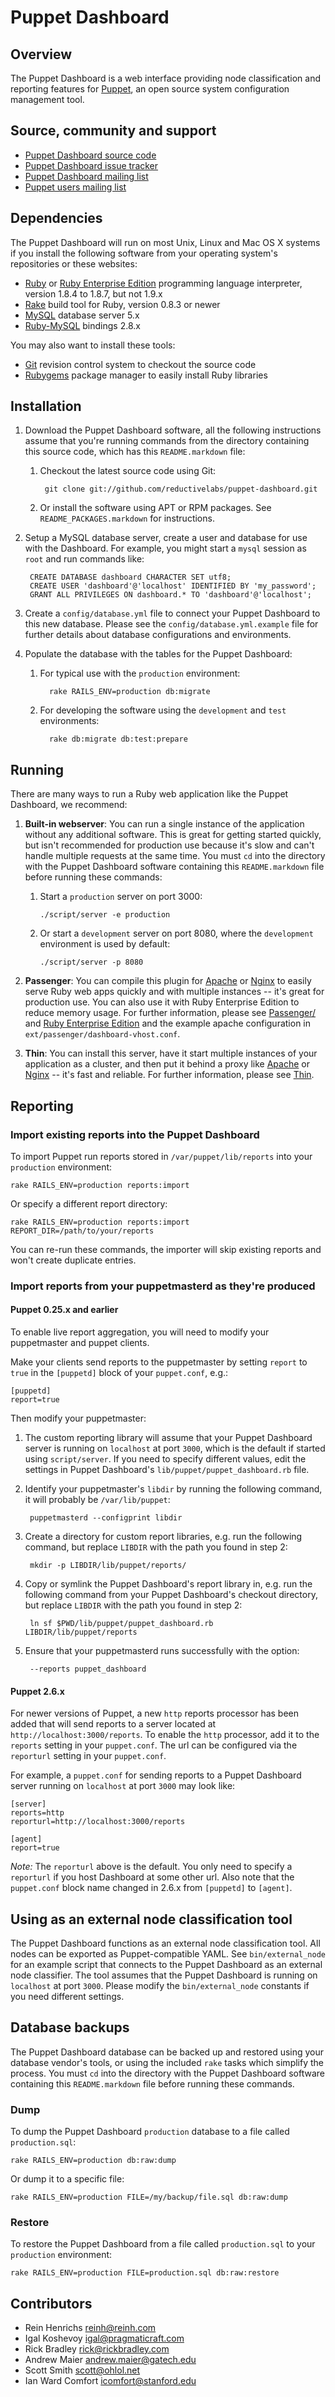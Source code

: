 Puppet Dashboard
================

Overview
--------

The Puppet Dashboard is a web interface providing node classification and
reporting features for [Puppet](http://www.puppetlabs.com/), an open source
system configuration management tool.

Source, community and support
-----------------------------

* [Puppet Dashboard source code](http://github.com/reductivelabs/puppet-dashboard)
* [Puppet Dashboard issue tracker](http://projects.puppetlabs.com/projects/dashboard)
* [Puppet Dashboard mailing list](http://groups.google.com/group/puppet-dashboard)
* [Puppet users mailing list](http://groups.google.com/group/puppet-users)

Dependencies
------------

The Puppet Dashboard will run on most Unix, Linux and Mac OS X systems if you
install the following software from your operating system's repositories or
these websites:

* [Ruby](http://www.ruby-lang.org/en/downloads/) or [Ruby Enterprise
  Edition](http://www.rubyenterpriseedition.com/download.html) programming
  language interpreter, version 1.8.4 to 1.8.7, but not 1.9.x
* [Rake](http://github.com/jimweirich/rake) build tool for Ruby, version 0.8.3
  or newer
* [MySQL](http://www.mysql.com/downloads/mysql/) database server 5.x
* [Ruby-MySQL](http://rubygems.org/gems/mysql) bindings 2.8.x

You may also want to install these tools:

* [Git](http://git-scm.com/) revision control system to checkout the source code
* [Rubygems](http://rubygems.org/) package manager to easily install Ruby libraries

Installation
------------

1. Download the Puppet Dashboard software, all the following instructions
    assume that you're running commands from the directory containing this source
    code, which has this `README.markdown` file:

    1. Checkout the latest source code using Git:

            git clone git://github.com/reductivelabs/puppet-dashboard.git

    2. Or install the software using APT or RPM packages. See
       `README_PACKAGES.markdown` for instructions.

2. Setup a MySQL database server, create a user and database for use with the
   Dashboard. For example, you might start a `mysql` session as `root` and run
   commands like:

        CREATE DATABASE dashboard CHARACTER SET utf8;
        CREATE USER 'dashboard'@'localhost' IDENTIFIED BY 'my_password';
        GRANT ALL PRIVILEGES ON dashboard.* TO 'dashboard'@'localhost';

3. Create a `config/database.yml` file to connect your Puppet Dashboard to this
   new database. Please see the `config/database.yml.example` file for further
   details about database configurations and environments.

4. Populate the database with the tables for the Puppet Dashboard:

    1. For typical use with the `production` environment:

             rake RAILS_ENV=production db:migrate

    2. For developing the software using the `development` and `test`
       environments:

             rake db:migrate db:test:prepare

Running
-------

There are many ways to run a Ruby web application like the Puppet Dashboard, we
recommend:

1. **Built-in webserver**: You can run a single instance of the application
   without any additional software. This is great for getting started quickly,
   but isn't recommended for production use because it's slow and can't handle
   multiple requests at the same time. You must `cd` into the directory with
   the Puppet Dashboard software containing this `README.markdown` file before
   running these commands:

    1. Start a `production` server on port 3000:

           ./script/server -e production

    2. Or start a `development` server on port 8080, where the `development`
        environment is used by default:

           ./script/server -p 8080

2. **Passenger**: You can compile this plugin for
   [Apache](http://httpd.apache.org/) or [Nginx](http://nginx.org/) to easily
   serve Ruby web apps quickly and with multiple instances -- it's great for
   production use. You can also use it with Ruby Enterprise Edition to reduce
   memory usage. For further information, please see
   [Passenger/](http://www.modrails.com/) and [Ruby Enterprise
   Edition](http://www.rubyenterpriseedition.com/) and the example apache
   configuration in `ext/passenger/dashboard-vhost.conf`.

3. **Thin**: You can install this server, have it start multiple instances of
   your application as a cluster, and then put it behind a proxy like
   [Apache](http://httpd.apache.org/) or [Nginx](http://nginx.org/) -- it's
   fast and reliable. For further information, please see
   [Thin](http://code.macournoyer.com/thin/).

Reporting
---------

### Import existing reports into the Puppet Dashboard

To import Puppet run reports stored in `/var/puppet/lib/reports` into your
`production` environment:

    rake RAILS_ENV=production reports:import

Or specify a different report directory:

    rake RAILS_ENV=production reports:import REPORT_DIR=/path/to/your/reports

You can re-run these commands, the importer will skip existing reports and
won't create duplicate entries.

### Import reports from your puppetmasterd as they're produced

#### Puppet 0.25.x and earlier

To enable live report aggregation, you will need to modify your puppetmaster and puppet clients.

Make your clients send reports to the puppetmaster by setting `report` to
`true` in the `[puppetd]` block of your `puppet.conf`, e.g.:

    [puppetd]
    report=true

Then modify your puppetmaster:

1. The custom reporting library will assume that your Puppet Dashboard server is
    running on `localhost` at port `3000`, which is the default if started
    using `script/server`. If you need to specify different values, edit the
    settings in Puppet Dashboard's `lib/puppet/puppet_dashboard.rb` file.

2. Identify your puppetmaster's `libdir` by running the following command, it
    will probably be `/var/lib/puppet`:

        puppetmasterd --configprint libdir

3. Create a directory for custom report libraries, e.g. run the following
    command, but replace `LIBDIR` with the path you found in step 2:

        mkdir -p LIBDIR/lib/puppet/reports/

2. Copy or symlink the Puppet Dashboard's report library in, e.g. run the
    following command from your Puppet Dashboard's checkout directory, but
    replace `LIBDIR` with the path you found in step 2:

        ln sf $PWD/lib/puppet/puppet_dashboard.rb LIBDIR/lib/puppet/reports

4. Ensure that your puppetmasterd runs successfully with the option:

        --reports puppet_dashboard

#### Puppet 2.6.x

For newer versions of Puppet, a new `http` reports processor has been added
that will send reports to a server located at `http://localhost:3000/reports`.
To enable the `http` processor, add it to the `reports` setting in your
`puppet.conf`. The url can be configured via the `reporturl` setting in your
`puppet.conf`.

For example, a `puppet.conf` for sending reports to a Puppet Dashboard server
running on `localhost` at port `3000` may look like:

    [server]
    reports=http
    reporturl=http://localhost:3000/reports

    [agent]
    report=true

*Note:* The `reporturl` above is the default. You only need to specify a `reporturl` if you host Dashboard at some other url. Also note that the `puppet.conf` block name changed in 2.6.x from `[puppetd]` to `[agent]`.

Using as an external node classification tool
---------------------------------------------

The Puppet Dashboard functions as an external node classification tool. All
nodes can be exported as Puppet-compatible YAML. See `bin/external_node` for an
example script that connects to the Puppet Dashboard as an external node
classifier. The tool assumes that the Puppet Dashboard is running on
`localhost` at port `3000`. Please modify the `bin/external_node` constants if
you need different settings.

Database backups
----------------

The Puppet Dashboard database can be backed up and restored using your database vendor's tools, or using the included `rake` tasks which simplify the process. You must `cd` into the directory with the Puppet Dashboard software containing this `README.markdown` file before running these commands.

### Dump

To dump the Puppet Dashboard `production` database to a file called `production.sql`:

    rake RAILS_ENV=production db:raw:dump

Or dump it to a specific file:

    rake RAILS_ENV=production FILE=/my/backup/file.sql db:raw:dump

### Restore

To restore the Puppet Dashboard from a file called `production.sql` to your `production` environment:

    rake RAILS_ENV=production FILE=production.sql db:raw:restore

Contributors
------------

* Rein Henrichs <reinh@reinh.com>
* Igal Koshevoy <igal@pragmaticraft.com>
* Rick Bradley <rick@rickbradley.com>
* Andrew Maier <andrew.maier@gatech.edu>
* Scott Smith <scott@ohlol.net>
* Ian Ward Comfort <icomfort@stanford.edu>
